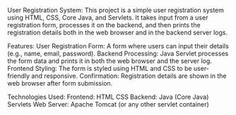 User Registration System:
This project is a simple user registration system using HTML, CSS, Core Java, and Servlets. It takes input from a user registration form, processes it on the backend, and then prints the registration details both in the web browser and in the backend server logs.

Features: 
User Registration Form: A form where users can input their details (e.g., name, email, password).
Backend Processing: Java Servlet processes the form data and prints it in both the web browser and the server log.
Frontend Styling: The form is styled using HTML and CSS to be user-friendly and responsive.
Confirmation: Registration details are shown in the web browser after form submission.

Technologies Used:
Frontend:
HTML
CSS
Backend:
Java (Core Java)
Servlets
Web Server:
Apache Tomcat (or any other servlet container)
